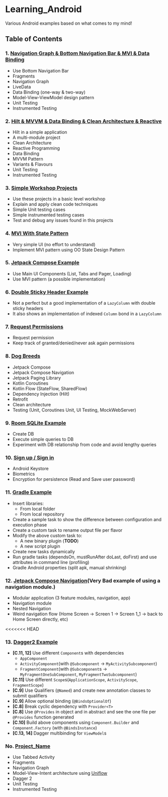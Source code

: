 # Learning_Android
Various Android examples based on what comes to my mind!

## Table of Contents

### 1. [Navigation Graph & Bottom Navigation Bar & MVI & Data Binding](BottomNav_MVI_NavGraph)
- Use Bottom Navigation Bar
- Fragments
- Navigation Graph
- LiveData
- Data Binding (one-way & two-way)
- Model-View-ViewModel design pattern
- Unit Testing
- Instrumented Testing

### 2. [Hilt & MVVM & Data Binding & Clean Architecture & Reactive](Hilt_Example)
- Hilt in a simple application
- A multi-module project
- Clean Architecture
- Reactive Programming
- Data Binding
- MVVM Pattern
- Variants & Flavours
- Unit Testing
- Instrumented Testing

### 3. [Simple Workshop Projects](Simple_Workshop_Projects)
- Use these projects in a basic level workshop
- Explain and apply clean code  techniques
- Simple Unit testing cases
- Simple instrumented testing cases
- Test and debug any issues found in this projects

### 4. [MVI With State Pattern](MVI_With_State_Pattern)
- Very simple UI (no effort to understand)
- Implement MVI pattern using OO State Design Pattern

### 5. [Jetpack Compose Example](JetpackComposeExample)
- Use Main UI Components (List, Tabs and Pager, Loading)
- Use MVI pattern (a possible implementation)

### 6. [Double Sticky Header Example](MiltiHeaderList)
- Not a perfect but a good implementation of a `LazyColumn` with double sticky headers
- It also shows an implementation of indexed `Column` bond in a `LazyColumn`

### 7. [Request Permissions](Permissions_Application)
- Request permission
- Keep track of granted/denied/never ask again permissions

### 8. [Dog Breeds](DogBreeds)
- Jetpack Compose
- Jetpack Compose Navigation
- Jetpack Paging Library
- Kotlin Coroutines
- Kotlin Flow (StateFlow, SharedFlow)
- Dependency Injection (Hilt)
- Retrofit
- Clean architecture
- Testing (Unit, Coroutines Unit, UI Testing, MockWebServer)

### 9. [Room SQLite Example](RoomDB)
- Create DB
- Execute simple queries to DB
- Experiment with DB relationship from code and avoid lengthy queries

### 10. [Sign up / Sign in](SignupSignin)
- Android Keystore
- Biometrics
- Encryption for persistence (Read and Save user password)

### 11. [Gradle Example](Gradle_Example)
- Insert libraries:
  - From local folder
  - From local repository
- Create a sample task to show the difference between configuration and execution phase
- Create a custom task to rename output file per flavor
- Modify the above custom task to:
  - A new binary plugin (**TODO**)
  - A new script plugin
- Create new tasks dynamically
- Run gradle tasks (dependsOn, mustRunAfter doLast, doFirst) and use attributes in command line (profiling)
- Gradle Android properties (split apk, manual shrinking)

### 12. [Jetpack Compose Navigation](ComposeNavigation)(**Very Bad example of using a navigation module.**)
- Modular application (3 feature modules, navigation, app)
- Navigation module
- Nested Navigation
- Weird navigation flow (Home Screen -> Screen 1 -> Screen 1_1 -> back to Home Screen directly, etc)

<<<<<<< HEAD
### 13. [Dagger2 Example](Dagger2_Example)
- **[C.11, 12]** Use different `Component`s with dependencies
  - `AppComponent`
  - `ActivityComponent`(with `@Subcomponent` -> `MyActivitySubcomponent`) 
  - `FragmentComponent`(with `@Subcomponent`s -> `MyFragmentOneSubComponent`, `MyFragmentTwoSubcomponent`)
- **[C.11]** Use different `Scope`s(`ApplicationScope`, `ActivityScope`, `FragmentScope`)
- **[C.9]** Use Qualifiers (`@Named`) and create new annotation classes to submit qualifiers
- **[C.9]** Allow optional binding (`@BindsOptionalOf`)
- **[C.8]** Break cyclic dependency with `Provider<T>`
- **[C.8]** Use `@Provides` in object and in abstract and see the one file per `@Provides` function generated
- **[C.10]** Build above components using `Component.Builder` and `Component.Factory` (with `@BindsInstance`)
- **[C.13, 14]** Dagger multibinding for `ViewModel`s

### No. [Project_Name](Project_Path)
- Use Tabbed Activity
- Fragments
- Navigation Graph
- Model-View-Intent architecture using [Uniflow](https://github.com/uniflow-kt/uniflow-kt/blob/master/Documentation.md)
- Dagger 2
- Unit Testing
- Instrumented Testing
